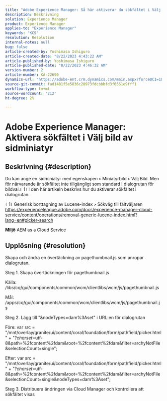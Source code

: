```yaml
---
title: "Adobe Experience Manager: Så här aktiverar du sökfältet i Välj bild av sidminiatyr"
description: Beskrivning
solution: Experience Manager
product: Experience Manager
applies-to: "Experience Manager"
keywords: "KCS"
resolution: Resolution
internal-notes: null
bug: false
article-created-by: Yoshimasa Ishiguro
article-created-date: "8/22/2023 4:43:22 AM"
article-published-by: Yoshimasa Ishiguro
article-published-date: "8/22/2023 4:46:32 AM"
version-number: 2
article-number: KA-22690
dynamics-url: "https://adobe-ent.crm.dynamics.com/main.aspx?forceUCI=1&pagetype=entityrecord&etn=knowledgearticle&id=3627876b-a640-ee11-bdf3-6045bd006704"
source-git-commit: fad1481f5e5836c28973fdcbbbfd3f6561e9fff1
workflow-type: tm+mt
source-wordcount: '212'
ht-degree: 2%

---
```


# Adobe Experience Manager: Aktivera sökfältet i Välj bild av sidminiatyr

## Beskrivning {#description}


Du kan ange en sidminiatyr med egenskapen `>`  Miniatyrbild `>`  Välj Bild. Men för närvarande är sökfältet inte tillgängligt som standard i dialogrutan för bildval.`[` 1`]`  I den här artikeln beskrivs hur du aktiverar sökfältet i dialogrutan.

`[` 1`]`  Generisk borttagning av Lucene-index `>`  Sökväg till fältväljaren https://experienceleague.adobe.com/docs/experience-manager-cloud-service/content/operations/removal-generic-lucene-index.html?lang=en#picker-search

<b>Miljö</b>
AEM as a Cloud Service


## Upplösning {#resolution}


Skapa och ändra en övertäckning av pagethumbnail.js som anropar dialogrutan.

Steg 1. Skapa övertäckningen för pagethumbnail.js

Källa: /libs/cq/gui/components/common/wcm/clientlibs/wcm/js/pagethumbnail.js

Mål: /apps/cq/gui/components/common/wcm/clientlibs/wcm/js/pagethumbnail.js

Steg 2. Lägg till &quot;&amp;nodeTypes=dam%3Aset&quot; i URL:en för dialogrutan

Före: var src = &quot;/mnt/overlay/granite/ui/content/coral/foundation/form/pathfield/picker.html&quot; + &quot;?_charset_=utf-8&amp;path=%2fcontent%2fdam&amp;root=%2fcontent%2fdam&amp;filter=archyNotFile&amp;selectionCount=single&quot;;

Efter: var src = &quot;/mnt/overlay/granite/ui/content/coral/foundation/form/pathfield/picker.html&quot; + &quot;?_charset_=utf-8&amp;path=%2fcontent%2fdam&amp;root=%2fcontent%2fdam&amp;filter=archyNotFile&amp;selectionCount=single&amp;nodeTypes=dam%3Aset&quot;;

Steg 3. Distribuera ändringen via Cloud Manager och kontrollera att sökfältet visas
